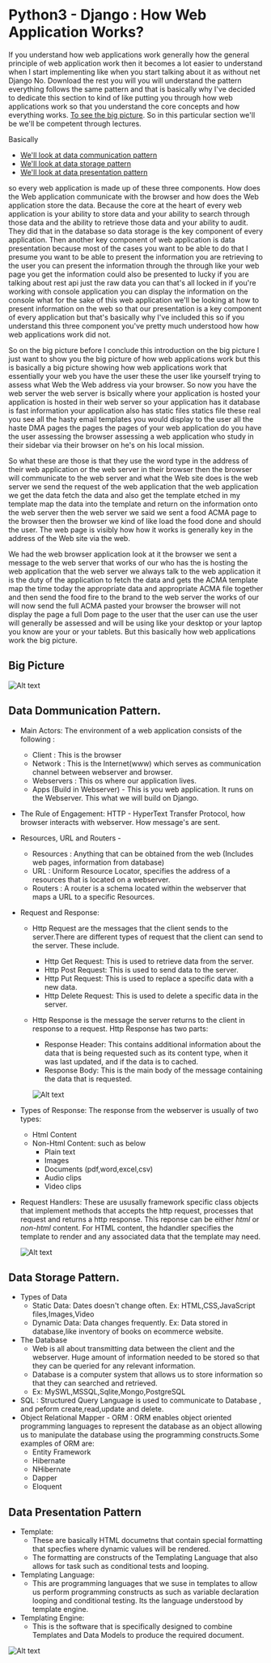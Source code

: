 # Python3 - Django : How Web Application Works?

If you understand how web applications work generally how the general principle of web application work then it becomes a lot easier to understand when I start implementing like when you start talking about it as without net Django No. Download the rest you will you will understand the pattern everything follows the same pattern and that is basically why I've decided to dedicate this section to kind of like putting you through how web applications work so that you understand the core concepts and how everything works. [To see the big picture](./Python3_Django_HowWebApplicationWorks.MD#big-picture). So in this particular section we'll be we'll be competent through lectures.

Basically 
- [We'll look at data communication pattern](./Python3_Django_HowWebApplicationWorks.MD#data-dommunication-pattern) 
- [We'll look at data storage pattern](./Python3_Django_HowWebApplicationWorks.MD#data-storage-pattern)
- [We'll look at data presentation pattern](./Python3_Django_HowWebApplicationWorks.MD#data-presentation-pattern)

so every web application is made up of these three components. How does the Web application communicate with the browser and how does the Web application store  the data. Because the core at the heart of every web application is your ability to store data and your ability to search through those data and the ability to retrieve those data and your ability to audit. They did that in the database so data storage is the key component of every application. Then another key component of web application is data presentation because most of the cases you want to be able to do that I presume you want to be able to present the information you are retrieving to the user you can present the information through the through like your web page you get the information could also be presented to lucky if you are talking about rest api just the raw data you can that's all locked in if you're working with console application you can display the information on the console what for the sake of this web application we'll be looking at how to present information on the web so that our presentation is a key component of every application but that's basically why I've included this so if you understand this three component you've pretty much understood how how web applications work did not.

So on the big picture before I conclude this introduction on the big picture I just want to show you the big picture of how web applications work but this is basically a big picture showing how web applications work that essentially your web you have the user these the user like yourself trying to assess what Web the Web address via your browser. So now you have the web server the web server is bsically where your application is hosted your application is hosted in their web server so your application has it database is fast information your application also has static files statics file these real you see all the hasty email templates you would display to the user all the haste DMA pages the pages the pages of your web application do you have the user assessing the browser assessing a web application who study in their sidebar via their browser on he's on his local mission.

So what these are those is that they use the word type in the address of their web application or the web server in their browser then the browser will communicate to the web server and what the Web site does is the web server we send the request of the web application that the web application we get the data fetch the data and also get the template etched in my template map the data into the template and return on the information onto the web server then the web server we said we sent a food ACMA page to the browser then the browser we kind of like load the food done and should the user. The web page is visibly how how it works is generally key in the address of the Web site via the web.

We had the web browser application look at it the browser we sent a message to the web server that works of our who has the is hosting the web application that the web server we always talk to the web application it is the duty of the application to fetch the data and gets the ACMA template map the time today the appropriate data and appropriate ACMA file together and then send the food fire to the brand to the web server the works of our will now send the full ACMA pasted your browser the browser will not display the page a full Dom page to the user that the user can use the user will generally be assessed and will be using like your desktop or your laptop you know are your or your tablets. But this basically how web applications work the big picture.
## Big Picture
![Alt text](../images/HowWebApplicationWorks.PNG?raw=true "Title")

## Data Dommunication Pattern. 
- Main Actors: The environment of a web application consists of the following :
  + Client : This is the browser
  + Network : This is the Internet(www) which serves as communication channel between webserver and browser.
  + Webservers : This os where our application lives.
  + Apps (Build in Webserver) - This is you web application. It runs on the Webserver. This what we will build on Django.
- The Rule of Engagement: HTTP - HyperText Transfer Protocol, how browser interacts with webserver. How message's are sent.
- Resources, URL and Routers - 
  + Resources : Anything that can be obtained from the web (Includes web pages, information from database)
  + URL : Uniform Resource Locator, specifies the address of a resources that is located on a webserver.
  + Routers : A router is a schema located within the webserver that maps a URL to a specific Resources.
- Request and Response:
  + Http Request are the messages that the client sends to the server.There are different types of request that the client can send to the server. These include.
    + Http Get Request: This is used to retrieve data from the server.
    + Http Post Request: This is used to send data to the server.
    + Http Put Request: This is used to replace a specific data with a new data.
    + Http Delete Request: This is used to delete a specific data in the server.
  + Http Response is the message the server returns to the client in response to a request. Http Response has two parts:
    + Response Header: This contains additional information about the data that is being requested such as its content type, when it was last updated, and if the data is to cached.
    + Response Body: This is the main body of the message containing the data that is requested.
    
    ![Alt text](../images/RequestAndResponse.PNG?raw=true "Title") 
    
- Types of Response: The response from the webserver is usually of two types:
  + Html Content
  + Non-Html Content: such as below
    + Plain text
    + Images
    + Documents (pdf,word,excel,csv)
    + Audio clips
    + Video clips    
- Request Handlers: These are ususally framework specific class objects that implement methods that accepts the http request, processes that request and returns a http response. This reponse can be either *html* or *non-html* content. For HTML content, the hdandler specifies the template to render and any associated data that the template may need.

    ![Alt text](../images/RequestHandlers.PNG?raw=true "Title") 
    
## Data Storage Pattern. 
- Types of Data
  + Static Data: Dates doesn't change often. Ex: HTML,CSS,JavaScript files,Images,Video
  + Dynamic Data: Data changes frequently. Ex: Data stored in database,like inventory of books on ecommerce website.
- The Database
  + Web is all about transmitting data between the client and the webserver. Huge amount of information needed to be stored so that they can be queried for any relevant information.
  + Database is a computer system that allows us to store information so that they can searched and retrieved.
  + Ex: MySWL,MSSQL,Sqlite,Mongo,PostgreSQL
- SQL : Structured Query Language is used to communicate to Database , and peform create,read,update and delete.
- Object Relational Mapper - ORM : ORM enables object oriented programming languages to represent the database as an object allowing us to manipulate the database using the programming constructs.Some examples of ORM are:
  + Entity Framework
  + Hibernate
  + NHibernate
  + Dapper
  + Eloquent

## Data Presentation Pattern 
- Template:
  + These are basically HTML documetns that contain special formatting that specfies where dynamic values will be rendered. 
  + The formatting are constructs of the Templating Language that also allows for task such as conditional tests and looping.
- Templating Language:
  + This are programming languages that we suse in templates to allow us perform programming constructs as  such as variable declaration looping and conditional testing. Its the language understood by template engine.
- Templating Engine:
  + This is the software that is specifically designed to combine Templates and Data Models to produce the required document.
    
![Alt text](../images/TemplatingEngine.PNG?raw=true "Title") 

